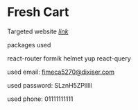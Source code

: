 # Fresh Cart

Targeted website [*link*](https://routeegy.github.io/Ecommerce/)

packages used

react-router
formik
helmet
yup
react-query



used email: fimeca5270@dixiser.com

used password: SLznH5ZPlllll

used phone: 01111111111